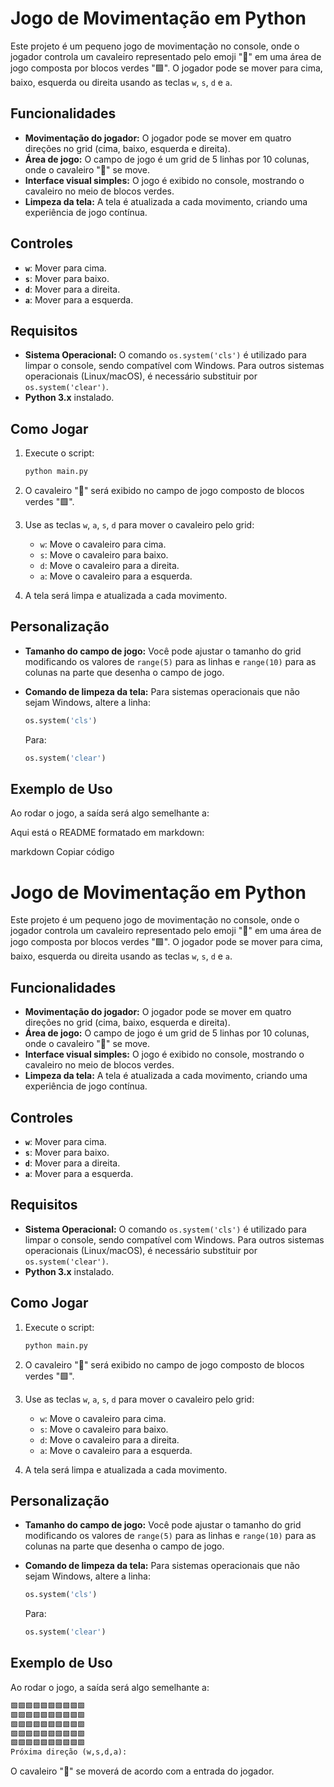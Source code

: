 # Jogo de Movimentação em Python

Este projeto é um pequeno jogo de movimentação no console, onde o jogador controla um cavaleiro representado pelo emoji "🏇" em uma área de jogo composta por blocos verdes "🟩". O jogador pode se mover para cima, baixo, esquerda ou direita usando as teclas `w`, `s`, `d` e `a`.

## Funcionalidades

- **Movimentação do jogador:** O jogador pode se mover em quatro direções no grid (cima, baixo, esquerda e direita).
- **Área de jogo:** O campo de jogo é um grid de 5 linhas por 10 colunas, onde o cavaleiro "🏇" se move.
- **Interface visual simples:** O jogo é exibido no console, mostrando o cavaleiro no meio de blocos verdes.
- **Limpeza da tela:** A tela é atualizada a cada movimento, criando uma experiência de jogo contínua.

## Controles

- **`w`**: Mover para cima.
- **`s`**: Mover para baixo.
- **`d`**: Mover para a direita.
- **`a`**: Mover para a esquerda.

## Requisitos

- **Sistema Operacional:** O comando `os.system('cls')` é utilizado para limpar o console, sendo compatível com Windows. Para outros sistemas operacionais (Linux/macOS), é necessário substituir por `os.system('clear')`.
- **Python 3.x** instalado.

## Como Jogar

1. Execute o script:

    ```bash
    python main.py
    ```

2. O cavaleiro "🏇" será exibido no campo de jogo composto de blocos verdes "🟩".
   
3. Use as teclas `w`, `a`, `s`, `d` para mover o cavaleiro pelo grid:

    - `w`: Move o cavaleiro para cima.
    - `s`: Move o cavaleiro para baixo.
    - `d`: Move o cavaleiro para a direita.
    - `a`: Move o cavaleiro para a esquerda.

4. A tela será limpa e atualizada a cada movimento.

## Personalização

- **Tamanho do campo de jogo:** Você pode ajustar o tamanho do grid modificando os valores de `range(5)` para as linhas e `range(10)` para as colunas na parte que desenha o campo de jogo.
- **Comando de limpeza da tela:** Para sistemas operacionais que não sejam Windows, altere a linha:

    ```python
    os.system('cls')
    ```

    Para:

    ```python
    os.system('clear')
    ```

## Exemplo de Uso

Ao rodar o jogo, a saída será algo semelhante a:


Aqui está o README formatado em markdown:

markdown
Copiar código
# Jogo de Movimentação em Python

Este projeto é um pequeno jogo de movimentação no console, onde o jogador controla um cavaleiro representado pelo emoji "🏇" em uma área de jogo composta por blocos verdes "🟩". O jogador pode se mover para cima, baixo, esquerda ou direita usando as teclas `w`, `s`, `d` e `a`.

## Funcionalidades

- **Movimentação do jogador:** O jogador pode se mover em quatro direções no grid (cima, baixo, esquerda e direita).
- **Área de jogo:** O campo de jogo é um grid de 5 linhas por 10 colunas, onde o cavaleiro "🏇" se move.
- **Interface visual simples:** O jogo é exibido no console, mostrando o cavaleiro no meio de blocos verdes.
- **Limpeza da tela:** A tela é atualizada a cada movimento, criando uma experiência de jogo contínua.

## Controles

- **`w`**: Mover para cima.
- **`s`**: Mover para baixo.
- **`d`**: Mover para a direita.
- **`a`**: Mover para a esquerda.

## Requisitos

- **Sistema Operacional:** O comando `os.system('cls')` é utilizado para limpar o console, sendo compatível com Windows. Para outros sistemas operacionais (Linux/macOS), é necessário substituir por `os.system('clear')`.
- **Python 3.x** instalado.

## Como Jogar

1. Execute o script:

    ```bash
    python main.py
    ```

2. O cavaleiro "🏇" será exibido no campo de jogo composto de blocos verdes "🟩".
   
3. Use as teclas `w`, `a`, `s`, `d` para mover o cavaleiro pelo grid:

    - `w`: Move o cavaleiro para cima.
    - `s`: Move o cavaleiro para baixo.
    - `d`: Move o cavaleiro para a direita.
    - `a`: Move o cavaleiro para a esquerda.

4. A tela será limpa e atualizada a cada movimento.

## Personalização

- **Tamanho do campo de jogo:** Você pode ajustar o tamanho do grid modificando os valores de `range(5)` para as linhas e `range(10)` para as colunas na parte que desenha o campo de jogo.
- **Comando de limpeza da tela:** Para sistemas operacionais que não sejam Windows, altere a linha:

    ```python
    os.system('cls')
    ```

    Para:

    ```python
    os.system('clear')
    ```

## Exemplo de Uso

Ao rodar o jogo, a saída será algo semelhante a:
```python
🟩🟩🟩🟩🟩🟩🟩🟩🟩🟩 
🟩🟩🟩🟩🟩🟩🟩🟩🟩🟩 
🟩🟩🟩🟩🟩🟩🟩🟩🟩🟩
🟩🟩🟩🟩🟩🟩🟩🟩🟩🟩 
🟩🟩🟩🟩🟩🟩🟩🟩🟩🟩
Próxima direção (w,s,d,a):
```
O cavaleiro "🏇" se moverá de acordo com a entrada do jogador.
